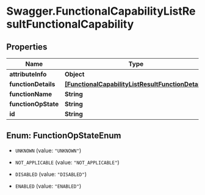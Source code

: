 # Swagger.FunctionalCapabilityListResultFunctionalCapability

## Properties
Name | Type | Description | Notes
------------ | ------------- | ------------- | -------------
**attributeInfo** | **Object** |  | [optional] 
**functionDetails** | [**[FunctionalCapabilityListResultFunctionDetails]**](FunctionalCapabilityListResultFunctionDetails.md) |  | [optional] 
**functionName** | **String** |  | [optional] 
**functionOpState** | **String** |  | [optional] 
**id** | **String** |  | [optional] 


<a name="FunctionOpStateEnum"></a>
## Enum: FunctionOpStateEnum


* `UNKNOWN` (value: `"UNKNOWN"`)

* `NOT_APPLICABLE` (value: `"NOT_APPLICABLE"`)

* `DISABLED` (value: `"DISABLED"`)

* `ENABLED` (value: `"ENABLED"`)




